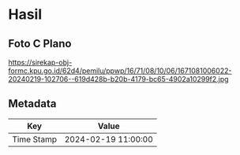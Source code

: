 # Hasil

## Foto C Plano

https://sirekap-obj-formc.kpu.go.id/62d4/pemilu/ppwp/16/71/08/10/06/1671081006022-20240219-102706--619d428b-b20b-4179-bc65-4902a10299f2.jpg


## Metadata

| Key        | Value               |
| ---------- | ------------------- |
| Time Stamp | 2024-02-19 11:00:00 |



